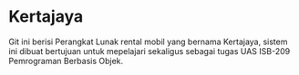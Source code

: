 # Kertajaya
Git ini berisi Perangkat Lunak rental mobil yang bernama Kertajaya, sistem ini dibuat bertujuan untuk mepelajari sekaligus sebagai tugas UAS ISB-209 Pemrograman Berbasis Objek.
